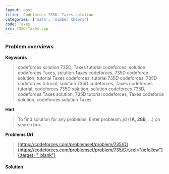 ```yaml
---
layout: post
title:  Codeforces 735D. Taxes solution
categories: ['math', 'number theory']
code: Taxes
src: 735D-Taxes.cpp
---
```

### **Problem overviews**

**Keywords**
> codeforces solution 735D, Taxes tutorial codeforces, solution codeforces Taxes, solution Taxes codeforces, 735D codeforce solution, tutorial Taxes codeforces, tutorial 735D codeforces, 735D codeforces tutorial, solution 735D codeforces, Taxes codeforces tutorial, codeforces 735D solution, solution codeforces 735D, codeforces Taxes solution, 735D tutorial codeforces, Taxes codeforce solution, codeforces solution Taxes

**Hint**
> To find solution for any problems, Enter probleam_id (**1A, 28B**, ...) on search box. 

**Problems Url**
> [https://codeforces.com/problemset/problem/735/D](https://codeforces.com/problemset/problem/735/D){:rel="nofollow"}{:target="_blank"}

#### **Solution**



